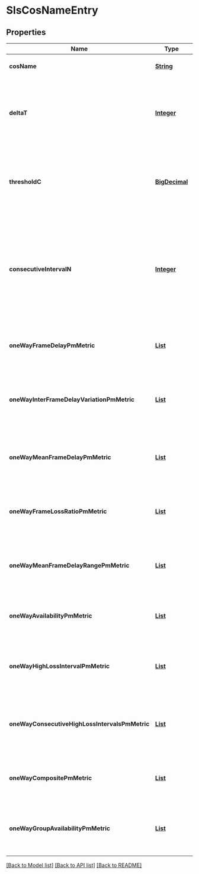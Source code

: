 # SlsCosNameEntry
## Properties

Name | Type | Description | Notes
------------ | ------------- | ------------- | -------------
**cosName** | [**String**](string.md) | Class of Service name. | [optional] [default to null]
**deltaT** | [**Integer**](integer.md) | This attribute denotes the delta-T, a time interval in seconds, smaller than T (SLS time period). | [optional] [default to null]
**thresholdC** | [**BigDecimal**](number.md) | Denotes the threshold for FLR, used to determine whether a given time interval delta t has high loss. | [optional] [default to null]
**consecutiveIntervalN** | [**Integer**](integer.md) | This attribute denotes n, used to identify how many consecutive delta-T intervals must have high loss to trigger a change in Availability. | [optional] [default to null]
**oneWayFrameDelayPmMetric** | [**List**](OneWayFrameDelayPmMetric.md) | Pointer to One-way Frame Delay Performance Management Metric. | [optional] [default to null]
**oneWayInterFrameDelayVariationPmMetric** | [**List**](OneWayInterFrameDelayVariationPmMetric.md) | Pointer to One-way Inter-Frame Delay Variation Performance Management Metric. | [optional] [default to null]
**oneWayMeanFrameDelayPmMetric** | [**List**](OneWayMeanFrameDelayPmMetric.md) | Pointer to One-way Mean Frame Delay Performance Management Metric. | [optional] [default to null]
**oneWayFrameLossRatioPmMetric** | [**List**](OneWayFrameLossRatioPmMetric.md) | Pointer to One-way Frame Loss Ratio Performance Management Metric. | [optional] [default to null]
**oneWayMeanFrameDelayRangePmMetric** | [**List**](OneWayMeanFrameDelayRangePmMetric.md) | Pointer to One-way Frame Delay Range Performance Management Metric. | [optional] [default to null]
**oneWayAvailabilityPmMetric** | [**List**](OneWayAvailabilityPmMetric.md) | Pointer to One-way Availability Performance Management Metric. | [optional] [default to null]
**oneWayHighLossIntervalPmMetric** | [**List**](OneWayHighLossIntervalPmMetric.md) | Pointer to One-way High Loss Interval Performance Management Metric. | [optional] [default to null]
**oneWayConsecutiveHighLossIntervalsPmMetric** | [**List**](OneWayConsecutiveHighLossIntervalsPmMetric.md) | Pointer to One-way Consecutive High Loss Interval Performance Management Metric. | [optional] [default to null]
**oneWayCompositePmMetric** | [**List**](OneWayCompositePmMetric.md) | Pointer to One-way Composite Performance Management Metric. | [optional] [default to null]
**oneWayGroupAvailabilityPmMetric** | [**List**](OneWayGroupAvailabilityPmMetric.md) | Pointer to One-way Group Availability Performance Management Metric. | [optional] [default to null]

[[Back to Model list]](../README.md#documentation-for-models) [[Back to API list]](../README.md#documentation-for-api-endpoints) [[Back to README]](../README.md)

